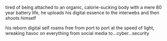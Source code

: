 tired of being attached to an organic, calorie-sucking body with a mere 80 year battery life, he uploads his digital essence to the interwebs and then shoots himself

his reborn digital self roams free from port to port at the speed of light, wreaking havoc on everything from social media to…cyber…security